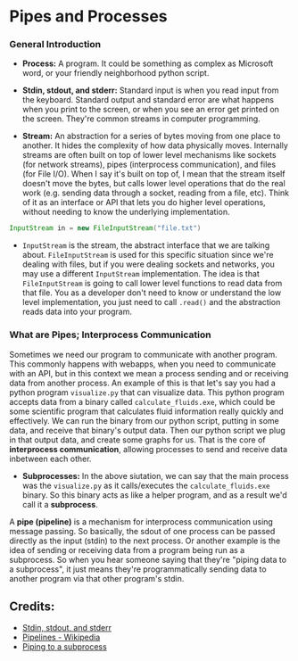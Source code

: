 # Pipes and Processes

### General Introduction
- **Process:** A program. It could be something as complex as Microsoft word, or your friendly neighborhood python script.
- **Stdin, stdout, and stderr:** Standard input is when you read input from the keyboard. Standard output and standard error are what happens when you print to the screen, or when you see an error get printed on the screen. They're common streams in computer programming.

- **Stream:** An abstraction for a series of bytes moving from one place to another. It hides the complexity of how data physically moves. Internally streams are often built on top of lower level mechanisms like sockets (for network streams), pipes (interprocess communication), and files (for File I/O). When I say it's built on top of, I mean that the stream itself doesn't move the bytes, but calls lower level operations that do the real work (e.g. sending data through a socket, reading from a file, etc). Think of it as an interface or API that lets you do higher level operations, without needing to know the underlying implementation.

```Java
InputStream in = new FileInputStream("file.txt")
```
- `InputStream` is the stream, the abstract interface that we are talking about. `FileInputStream` is used for this specific situation since we're dealing with files, but if you were dealing sockets and networks, you may use a different `InputStream` implementation. The idea is that `FileInputStream` is going to call lower level functions to read data from that file. You as a developer don't need to know or understand the low level implementation, you just need to call `.read()` and the abstraction reads data into your program. 

### What are Pipes; Interprocess Communication
Sometimes we need our program to communicate with another program. This commonly happens with webapps, when you need to communicate with an API, but in this context we mean a process sending and or receiving data from another process. An example of this is that let's say you had a python program `visualize.py` that can visualize data. This python program accepts data from a binary called `calculate_fluids.exe`, which could be some scientific program that calculates fluid information really quickly and effectively. We can run the binary from our python script, putting in some data, and receive that binary's output data. Then our python script we plug in that output data, and create some graphs for us. That is the core of **interprocess communication**, allowing processes to send and receive data inbetween each other. 

- **Subprocesses:** In the above siutation, we can say that the main process was the `visualize.py` as it calls/executes the `calculate_fluids.exe` binary. So this binary acts as like a helper program, and as a result we'd call it a **subprocess**. 

A **pipe (pipeline)** is a mechanism for interprocess communication using message passing. So basically, the sdout of one process can be passed directly as the input (stdin) to the next process. Or another example is the idea of sending or receiving data from a program being run as a subprocess. So when you hear someone saying that they're "piping data to a subprocess", it just means they're programmatically sending data to another program via that other program's stdin.







## Credits:
- [Stdin, stdout, and stderr](https://learn.microsoft.com/en-us/cpp/c-runtime-library/stdin-stdout-stderr?view=msvc-170)
- [Pipelines - Wikipedia](https://en.wikipedia.org/wiki/Pipeline_(Unix))
- [Piping to a subprocess](https://www.gnu.org/software/libc/manual/html_node/Pipe-to-a-Subprocess.html#:~:text=15.2%20Pipe%20to%20a%20Subprocess,being%20run%20as%20a%20subprocess.)